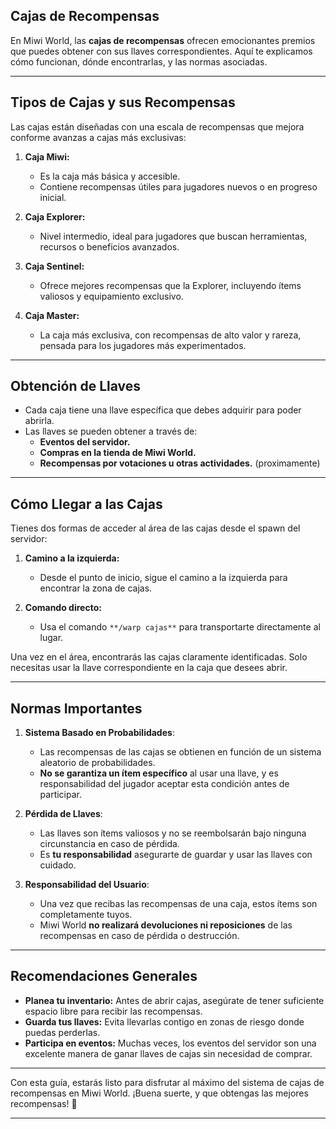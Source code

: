 ## Cajas de Recompensas

En Miwi World, las **cajas de recompensas** ofrecen emocionantes premios que puedes obtener con sus llaves correspondientes. Aquí te explicamos cómo funcionan, dónde encontrarlas, y las normas asociadas.

---

## Tipos de Cajas y sus Recompensas

Las cajas están diseñadas con una escala de recompensas que mejora conforme avanzas a cajas más exclusivas:

1.  **Caja Miwi:**

    -   Es la caja más básica y accesible.
    -   Contiene recompensas útiles para jugadores nuevos o en progreso inicial.
2.  **Caja Explorer:**

    -   Nivel intermedio, ideal para jugadores que buscan herramientas, recursos o beneficios avanzados.
3.  **Caja Sentinel:**

    -   Ofrece mejores recompensas que la Explorer, incluyendo ítems valiosos y equipamiento exclusivo.
4.  **Caja Master:**

    -   La caja más exclusiva, con recompensas de alto valor y rareza, pensada para los jugadores más experimentados.

---

## Obtención de Llaves

-   Cada caja tiene una llave específica que debes adquirir para poder abrirla.
-   Las llaves se pueden obtener a través de:
    -   **Eventos del servidor.**
    -   **Compras en la tienda de Miwi World.**
    -   **Recompensas por votaciones u otras actividades.** (proximamente)

---

## Cómo Llegar a las Cajas

Tienes dos formas de acceder al área de las cajas desde el spawn del servidor:

1.  **Camino a la izquierda:**

    -   Desde el punto de inicio, sigue el camino a la izquierda para encontrar la zona de cajas.
2.  **Comando directo:**

    -   Usa el comando `**/warp cajas**` para transportarte directamente al lugar.

Una vez en el área, encontrarás las cajas claramente identificadas. Solo necesitas usar la llave correspondiente en la caja que desees abrir.

---

## Normas Importantes

1. **Sistema Basado en Probabilidades**:

    -  Las recompensas de las cajas se obtienen en función de un sistema aleatorio de probabilidades.
    -  **No se garantiza un ítem específico** al usar una llave, y es responsabilidad del jugador aceptar esta condición antes de participar.
2. **Pérdida de Llaves**:

    -   Las llaves son ítems valiosos y no se reembolsarán bajo ninguna circunstancia en caso de pérdida.
    -   Es **tu responsabilidad** asegurarte de guardar y usar las llaves con cuidado.
3. **Responsabilidad del Usuario**:

    -   Una vez que recibas las recompensas de una caja, estos ítems son completamente tuyos.
    -   Miwi World **no realizará devoluciones ni reposiciones** de las recompensas en caso de pérdida o destrucción.

---

## **Recomendaciones Generales**

-   **Planea tu inventario:** Antes de abrir cajas, asegúrate de tener suficiente espacio libre para recibir las recompensas.
-   **Guarda tus llaves:** Evita llevarlas contigo en zonas de riesgo donde puedas perderlas.
-   **Participa en eventos:** Muchas veces, los eventos del servidor son una excelente manera de ganar llaves de cajas sin necesidad de comprar.

---

Con esta guía, estarás listo para disfrutar al máximo del sistema de cajas de recompensas en Miwi World. ¡Buena suerte, y que obtengas las mejores recompensas! 🎉

---
